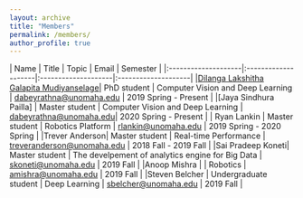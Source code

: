 ```yaml
---
layout: archive
title: "Members"
permalink: /members/
author_profile: true
---
```


|         Name        |     Title           |       Topic         |   Email             | Semester             |
|:--------------------|:--------------------|:--------------------|:--------------------| 
|[Dilanga Lakshitha Galapita Mudiyanselage](https://dabeyrathna.github.io/)| PhD student | Computer Vision and Deep Learning | dabeyrathna@unomaha.edu | 2019 Spring - Present |
|[Jaya Sindhura Pailla] | Master student | Computer Vision and Deep Learning | dabeyrathna@unomaha.edu| 2020 Spring - Present |
| Ryan Lankin | Master student | Robotics Platform | rlankin@unomaha.edu | 2019 Spring - 2020 Spring |
|Trever Anderson| Master student | Real-time Performance |  treveranderson@unomaha.edu | 2018 Fall - 2019 Fall |
|Sai Pradeep Koneti| Master student | The develpement of analytics engine for Big Data |  skoneti@unomaha.edu | 2019 Fall |
|Anoop Mishra   |                      | Robotics    | amishra@unomaha.edu  | 2019 Fall |
|Steven Belcher | Undergraduate student | Deep Learning    | sbelcher@unomaha.edu | 2019 Fall |
